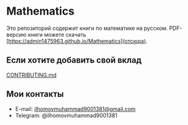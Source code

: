 # Mathematics

Это репозиторий содержит книги по математике на русском. PDF-версию книги можете скачать [https://admin1475963.github.io/Mathematics](отсюда).

## Если хотите добавить свой вклад

[CONTRIBUTING.md](CONTRIBUTING.md)

## Мои контакты

* E-mail: ilhomovmuhammad9001381@gmail.com
* Telegram: @ilhomovmuhammad9001381
